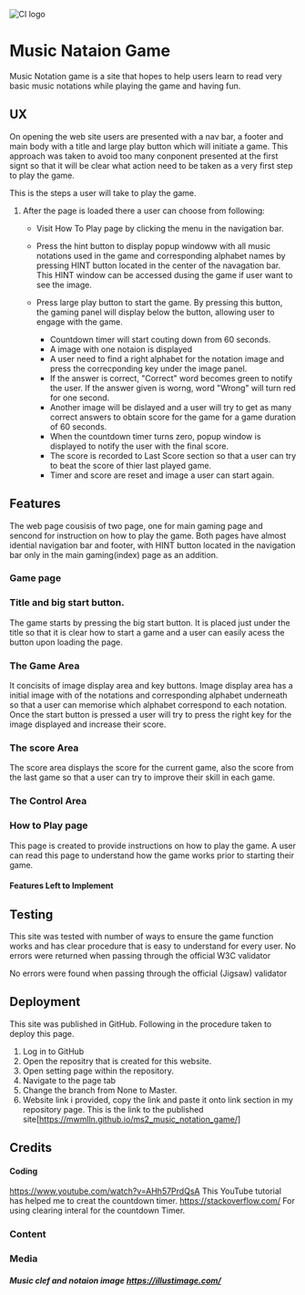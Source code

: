 ![CI logo](favicon.ico)

# Music Nataion Game



Music Notation game is a site that hopes to help users learn to read very basic music notations while playing the game and having fun.

## UX

On opening the web site users are presented with a nav bar, a footer and main body with a title and large play button which will initiate a game. This approach was taken to avoid too many conponent presented at the first signt so that it will be clear what action need to be taken as a very first step to play the game.

This is the steps a user will take to play the game.

1. After the page is loaded there a user can choose from following:

    * Visit How To Play page by clicking the menu in the navigation bar.

    * Press the hint button to display popup windoww with all music notations used in the game and corresponding alphabet names by pressing HINT button located in the center of the navagation bar. This HINT window can be accessed dusing the game if user want to see the image.

    * Press large play button to start the game. By pressing this button, the gaming panel will display below the button, allowing user to engage with the game.
    

      * Countdown timer will start couting down from 60 seconds.
      * A image with one notaion is displayed 
      * A user need to find a right alphabet for the notation image and press the correcponding key under the image panel.
      * If the answer is correct, "Correct" word becomes green to notify the user. If the answer given is worng, word "Wrong" will turn red for one second.
      * Another image will be dislayed and a user will try to get as many correct answers to obtain score for the game for a game duration of 60 seconds.
      * When the countdown timer turns zero, popup window is displayed to notify the user with the final score.
      * The score is recorded to Last Score section so that a user can try to beat the score of thier last played game.
      * Timer and score are reset and image a user can start again.

## Features

The web page cousisis of two page, one for main gaming page and sencond for instruction on how to play the game.
Both pages have almost idential navigation bar and footer, with HINT button located in the navigation bar only in the main gaming(index) page as an addition.

### Game page 



### Title and big start button.

The game starts by pressing the big start button. It is placed just under the title so that it is clear how to start a game and a user can easily acess the button upon loading the page.

### The Game Area
It concisits of image display area and key buttons. 
Image display area has a initial image with of the notations and corresponding alphabet underneath so that a user can memorise which alphabet correspond to each notation.
Once the start button is pressed a user will try to press the right key for the image displayed and increase their score.

### The score Area
The score area displays the score for the current game, also the score from the last game so that a user can try to improve their skill in each game.

### The Control Area

### How to Play page
This page is created to provide instructions on how to play the game.
A user can read this page to understand how the game works prior to starting their game.


#### Features Left to Implement

## Testing

This site was tested with number of ways to ensure the game function works and has clear procedure that is easy to understand for every user.
No errors were returned when passing through the official W3C validator

No errors were found when passing through the official (Jigsaw) validator

## Deployment
This site was published in GitHub.
Following in the procedure taken to deploy this page.
1. Log in to GitHub
2. Open the repositry that is created for this website.
3. Open setting page within the repository.
4. Navigate to the page tab
5. Change the branch from None to Master.
6. Website link i provided, copy the link and paste it onto link section in my repository page. This is the link to the published site[https://mwmlln.github.io/ms2_music_notation_game/]

## Credits



#### Coding

https://www.youtube.com/watch?v=AHh57PrdQsA  This YouTube tutorial has helped me to creat the countdown timer.
https://stackoverflow.com/  For using clearing interal for the countdown Timer.


### Content

### Media

##### Music clef and notaion image  https://illustimage.com/

